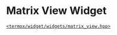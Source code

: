 # Matrix View Widget

[`<termox/widget/widgets/matrix_view.hpp>`](../../../include/termox/widget/widgets/matrix_view.hpp)
